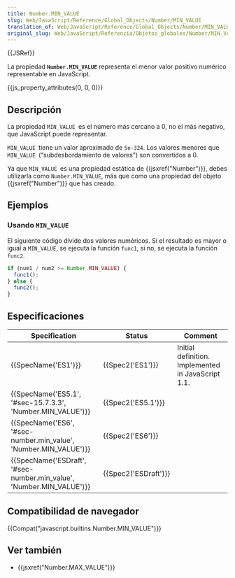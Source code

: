 ```yaml
---
title: Number.MIN_VALUE
slug: Web/JavaScript/Reference/Global_Objects/Number/MIN_VALUE
translation_of: Web/JavaScript/Reference/Global_Objects/Number/MIN_VALUE
original_slug: Web/JavaScript/Referencia/Objetos_globales/Number/MIN_VALUE
---
```

{{JSRef}}

La propiedad **`Number.MIN_VALUE`** representa el menor valor positivo numérico representable en JavaScript.

{{js_property_attributes(0, 0, 0)}}

## Descripción

La propiedad `MIN_VALUE `es el número más cercano a 0, no el más negativo, que JavaScript puede representar.

`MIN_VALUE `tiene un valor aproximado de `5e-324`. Los valores menores que `MIN_VALUE `(“subdesbordamiento de valores”) son convertidos a 0.

Ya que `MIN_VALUE `es una propiedad estática de {{jsxref("Number")}}, debes utilizarla como `Number.MIN_VALUE`, más que como una propiedad del objeto {{jsxref("Number")}} que has creado.

## Ejemplos

### Usando `MIN_VALUE`

El siguiente código divide dos valores numéricos. Si el resultado es mayor o igual a `MIN_VALUE`, se ejecuta la función `func1`, si no, se ejecuta la función `func2`.

```js
if (num1 / num2 >= Number.MIN_VALUE) {
  func1();
} else {
  func2();
}
```

## Especificaciones

| Specification                                                                                | Status                       | Comment                                            |
| -------------------------------------------------------------------------------------------- | ---------------------------- | -------------------------------------------------- |
| {{SpecName('ES1')}}                                                                     | {{Spec2('ES1')}}         | Initial definition. Implemented in JavaScript 1.1. |
| {{SpecName('ES5.1', '#sec-15.7.3.3', 'Number.MIN_VALUE')}}                 | {{Spec2('ES5.1')}}     |                                                    |
| {{SpecName('ES6', '#sec-number.min_value', 'Number.MIN_VALUE')}}         | {{Spec2('ES6')}}         |                                                    |
| {{SpecName('ESDraft', '#sec-number.min_value', 'Number.MIN_VALUE')}} | {{Spec2('ESDraft')}} |                                                    |

## Compatibilidad de navegador

{{Compat("javascript.builtins.Number.MIN_VALUE")}}

## Ver también

- {{jsxref("Number.MAX_VALUE")}}
